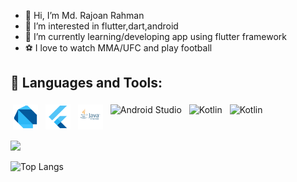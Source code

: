 - 👋 Hi, I’m Md. Rajoan Rahman
- 👀 I’m interested in flutter,dart,android
- 🌱 I’m currently learning/developing app using flutter framework
- ⚽ I love to watch MMA/UFC and play football

## 🧰 Languages and Tools:
<p align="start">
<img src="https://raw.githubusercontent.com/github/explore/80688e429a7d4ef2fca1e82350fe8e3517d3494d/topics/dart/dart.png" alt="Python" height="40" style="vertical-align:top; margin:4px">
<img src="https://raw.githubusercontent.com/github/explore/80688e429a7d4ef2fca1e82350fe8e3517d3494d/topics/flutter/flutter.png" alt="Javascript" height="40" style="vertical-align:top; margin:4px">
<img src="https://raw.githubusercontent.com/github/explore/80688e429a7d4ef2fca1e82350fe8e3517d3494d/topics/java/java.png" alt="VS Code" height="40" style="vertical-align:top; margin:4px">
<img src="https://user-images.githubusercontent.com/60685715/127171045-689266f5-1bc3-41c1-88dc-976057ea6100.png" alt="Android Studio" height="40" style="vertical-align:top; margin:4px">
<img src="https://user-images.githubusercontent.com/60685715/127171537-f3e0e76d-b90b-4c4b-8e78-a891c2c9a75c.png" alt="Kotlin" height="40" style="vertical-align:top; margin:4px">
<img src="https://user-images.githubusercontent.com/60685715/127276250-eb92b42d-e699-42f3-aa4d-c66b03df1057.png" alt="Kotlin" height="50" style="vertical-align:top; margin:4px">
</p>

![](https://visitor-badge.laobi.icu/badge?page_id=rajoanrahman100.rajoanrahman100)

![Top Langs](https://github-readme-stats.vercel.app/api/top-langs/?username=rajoanrahman100&theme=tokyonight)



<!---
rajoanrahman100/rajoanrahman100 is a ✨ special ✨ repository because its `README.md` (this file) appears on your GitHub profile.
You can click the Preview link to take a look at your changes.
--->
